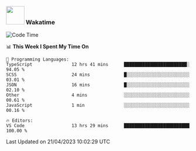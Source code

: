 ### <img src="https://media.giphy.com/media/VgCDAzcKvsR6OM0uWg/giphy.gif" width="50"> Wakatime

  <!--START_SECTION:waka-->
![Code Time](http://img.shields.io/badge/Code%20Time-1%2C379%20hrs%2041%20mins-blue)

📊 **This Week I Spent My Time On** 

```text
💬 Programming Languages: 
TypeScript               12 hrs 41 mins      ████████████████████████░   94.05 % 
SCSS                     24 mins             █░░░░░░░░░░░░░░░░░░░░░░░░   03.01 % 
JSON                     16 mins             █░░░░░░░░░░░░░░░░░░░░░░░░   02.10 % 
Other                    4 mins              ░░░░░░░░░░░░░░░░░░░░░░░░░   00.61 % 
JavaScript               1 min               ░░░░░░░░░░░░░░░░░░░░░░░░░   00.16 % 

🔥 Editors: 
VS Code                  13 hrs 29 mins      █████████████████████████   100.00 % 
```


 Last Updated on 21/04/2023 10:02:29 UTC
<!--END_SECTION:waka-->
